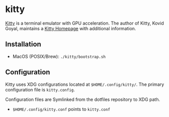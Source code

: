 # kitty

[Kitty](https://github.com/kovidgoyal/kitty) is a terminal emulator with GPU
acceleration. The author of Kitty, Kovid Goyal, maintains a [Kitty Homepage](https://sw.kovidgoyal.net/kitty/)
with additional information.

## Installation

* MacOS (POSIX/Brew): `./kitty/bootstrap.sh`

## Configuration

Kitty uses XDG configurations located at `$HOME/.config/kitty/`. The primary
configuration file is `kitty.config`.

Configuration files are Symlinked from the dotfiles repository to XDG path.

* `$HOME/.config/kitty.conf` points to `kitty.conf`
